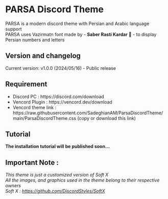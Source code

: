 # PARSA Discord Theme
PARSA is a modern discord theme with Persian and Arabic language support
<br>
PARSA uses Vazirmatn font made by - **Saber Rasti Kardar 🖤** - to display Persian numbers and letters

## Version and changelog
Current version: v1.0.0 (2024/05/16) - Public release

## Requirement
<ul>
 	<li>Discord PC : https://discord.com/download</li>
 	<li>Vencord Plugin : https://vencord.dev/download</li>
  <li>Vencord theme link : https://raw.githubusercontent.com/SadeghianAM/ParsaDiscordTheme/main/ParsaDiscordTheme.css (copy or download this link)
</ul>


## Tutorial
<b>The installation tutorial will be published soon...</b>


## Important Note :
<em>This theme is just a customized version of Soft X
<br>
All the images, and graphics used in the theme belong to their respective owners
<br>
Soft X : https://github.com/DiscordStyles/SoftX </em>
